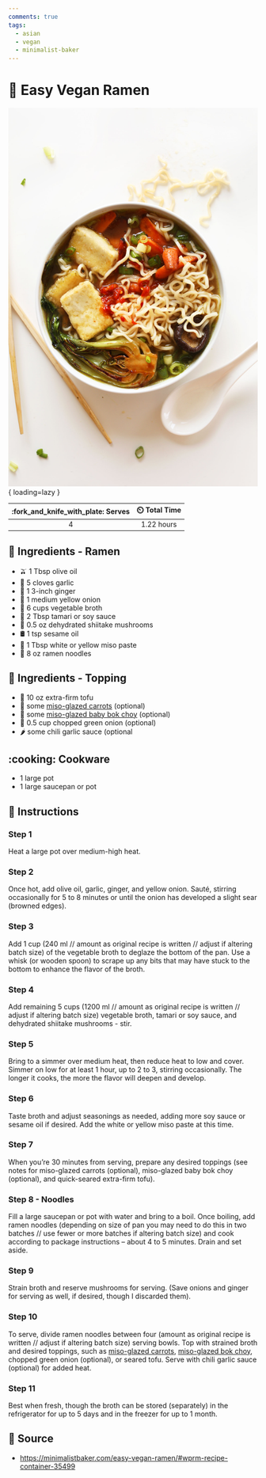 ```yaml
---
comments: true
tags:
  - asian
  - vegan
  - minimalist-baker
---
```

# :ramen: Easy Vegan Ramen

![Easy Vegan Ramen](../assets/images/easy-vegan-ramen.jpg){ loading=lazy }

| :fork_and_knife_with_plate: Serves | :timer_clock: Total Time |
|:----------------------------------:|:-----------------------: |
| 4 | 1.22 hours |

## :salt: Ingredients - Ramen

- :olive: 1 Tbsp olive oil
- :garlic: 5 cloves garlic
- :sweet_potato: 1 3-inch ginger
- :onion: 1 medium yellow onion
- :stew: 6 cups vegetable broth
- :sake: 2 Tbsp tamari or soy sauce
- :mushroom: 0.5 oz dehydrated shiitake mushrooms
- :oil_drum: 1 tsp sesame oil
- :ramen: 1 Tbsp white or yellow miso paste
- :ramen: 8 oz ramen noodles

## :salt: Ingredients - Topping

- :butter: 10 oz extra-firm tofu
- :carrot: some [miso-glazed carrots][2] (optional)
- :leafy_green: some [miso-glazed baby bok choy][1] (optional)
- :seedling: 0.5 cup chopped green onion (optional)
- :hot_pepper: some chili garlic sauce (optional

## :cooking: Cookware

- 1 large pot
- 1 large saucepan or pot

## :pencil: Instructions

### Step 1

Heat a large pot over medium-high heat.

### Step 2

Once hot, add olive oil, garlic, ginger, and yellow onion. Sauté, stirring occasionally for 5 to 8 minutes or until the
onion has developed a slight sear (browned edges).

### Step 3

Add 1 cup (240 ml // amount as original recipe is written // adjust if altering batch size) of the vegetable broth to
deglaze the bottom of the pan. Use a whisk (or wooden spoon) to scrape up any bits that may have stuck to the bottom to
enhance the flavor of the broth.

### Step 4

Add remaining 5 cups (1200 ml // amount as original recipe is written // adjust if altering batch size) vegetable broth,
tamari or soy sauce, and dehydrated shiitake mushrooms - stir.

### Step 5

Bring to a simmer over medium heat, then reduce heat to low and cover. Simmer on low for at least 1 hour, up to 2 to 3,
stirring occasionally. The longer it cooks, the more the flavor will deepen and develop.

### Step 6

Taste broth and adjust seasonings as needed, adding more soy sauce or sesame oil if desired. Add the white or yellow
miso paste at this time.

### Step 7

When you’re 30 minutes from serving, prepare any desired toppings (see notes for miso-glazed carrots (optional),
miso-glazed baby bok choy (optional), and quick-seared extra-firm tofu).

### Step 8 - Noodles

Fill a large saucepan or pot with water and bring to a boil. Once boiling, add ramen noodles (depending on size
of pan you may need to do this in two batches // use fewer or more batches if altering batch size) and cook according to
package instructions – about 4 to 5 minutes. Drain and set aside.

### Step 9

Strain broth and reserve mushrooms for serving. (Save onions and ginger for serving as well, if desired, though I
discarded them).

### Step 10

To serve, divide ramen noodles between four (amount as original recipe is written // adjust if altering batch size)
serving bowls. Top with strained broth and desired toppings, such as [miso-glazed carrots][2],
[miso-glazed bok choy][1], chopped green onion (optional), or seared tofu. Serve with chili garlic sauce (optional)
for added heat.

### Step 11

Best when fresh, though the broth can be stored (separately) in the refrigerator for up to 5 days and in the freezer for
up to 1 month.

## :link: Source

- <https://minimalistbaker.com/easy-vegan-ramen/#wprm-recipe-container-35499>

[1]: <../sides/miso-glazed-bok-choy.md>
[2]: <../sides/miso-glazed-carrots.md>
